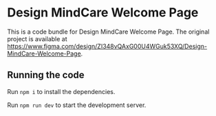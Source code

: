 
  # Design MindCare Welcome Page

  This is a code bundle for Design MindCare Welcome Page. The original project is available at https://www.figma.com/design/ZI348vQAxG00U4WGuk53XQ/Design-MindCare-Welcome-Page.

  ## Running the code

  Run `npm i` to install the dependencies.

  Run `npm run dev` to start the development server.
  
